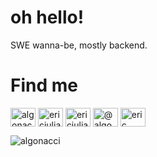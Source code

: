 # oh hello!

SWE wanna-be, mostly backend.

# Find me
<p align="left">
    <a href="https://twitter.com/algonacci" target="blank"><img align="center"
            src="https://raw.githubusercontent.com/rahuldkjain/github-profile-readme-generator/master/src/images/icons/Social/twitter.svg"
            alt="algonacci" height="30" width="40" /></a>
    <a href="https://linkedin.com/in/ericjulianto" target="blank"><img align="center"
            src="https://raw.githubusercontent.com/rahuldkjain/github-profile-readme-generator/master/src/images/icons/Social/linked-in-alt.svg"
            alt="ericjulianto" height="30" width="40" /></a>
    <a href="https://instagram.com/ericjuliantooo" target="blank"><img align="center"
            src="https://raw.githubusercontent.com/rahuldkjain/github-profile-readme-generator/master/src/images/icons/Social/instagram.svg"
            alt="ericjuliantooo" height="30" width="40" /></a>
    <a href="https://medium.com/@ericjuliantooo" target="blank"><img align="center"
            src="https://raw.githubusercontent.com/rahuldkjain/github-profile-readme-generator/master/src/images/icons/Social/medium.svg"
            alt="@algonacci1" height="30" width="40" /></a>
    <a href="https://www.youtube.com/channel/UCZVR9MCl__jYhhcBL6P7t0g" target="blank"><img align="center"
            src="https://raw.githubusercontent.com/rahuldkjain/github-profile-readme-generator/master/src/images/icons/Social/youtube.svg"
            alt="eric julianto" height="30" width="40" /></a>
</p>

<img src="https://github-readme-streak-stats.herokuapp.com/?user=algonacci&" alt="algonacci" />

